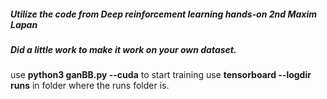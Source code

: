 ##### Utilize the code from Deep reinforcement learning hands-on 2nd Maxim Lapan 
##### Did a little work to make it work on your own dataset. 

use **python3 ganBB.py --cuda** to start training
use **tensorboard --logdir runs** in folder where the runs folder is.

